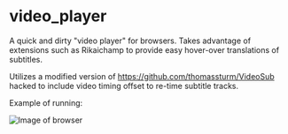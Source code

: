 # video_player
A quick and dirty "video player" for browsers. Takes advantage of extensions such as Rikaichamp to provide easy hover-over translations of subtitles.

Utilizes a modified version of https://github.com/thomassturm/VideoSub hacked to include video timing offset to re-time subtitle tracks. 

Example of running:

![Image of browser](https://imgur.com/WNybUVOl.png)
